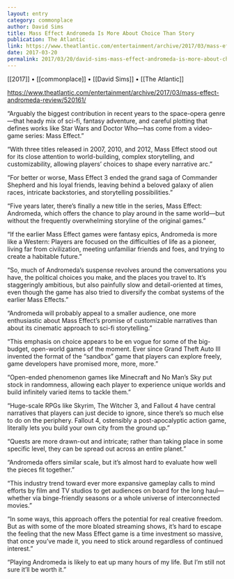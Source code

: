 ```yaml
---
layout: entry
category: commonplace
author: David Sims
title: Mass Effect Andromeda Is More About Choice Than Story
publication: The Atlantic
link: https://www.theatlantic.com/entertainment/archive/2017/03/mass-effect-andromeda-review/520161/
date: 2017-03-20
permalink: 2017/03/20/david-sims-mass-effect-andromeda-is-more-about-choice-than-story
---
```


[[2017]] • [[commonplace]] • [[David Sims]] • [[The Atlantic]] 

https://www.theatlantic.com/entertainment/archive/2017/03/mass-effect-andromeda-review/520161/

“Arguably the biggest contribution in recent years to the space-opera genre—that heady mix of sci-fi, fantasy adventure, and careful plotting that defines works like Star Wars and Doctor Who—has come from a video-game series: Mass Effect.”

“With three titles released in 2007, 2010, and 2012, Mass Effect stood out for its close attention to world-building, complex storytelling, and customizability, allowing players’ choices to shape every narrative arc.”

“For better or worse, Mass Effect 3 ended the grand saga of Commander Shepherd and his loyal friends, leaving behind a beloved galaxy of alien races, intricate backstories, and storytelling possibilities.”

“Five years later, there’s finally a new title in the series, Mass Effect: Andromeda, which offers the chance to play around in the same world—but without the frequently overwhelming storyline of the original games.”

“If the earlier Mass Effect games were fantasy epics, Andromeda is more like a Western: Players are focused on the difficulties of life as a pioneer, living far from civilization, meeting unfamiliar friends and foes, and trying to create a habitable future.”

“So, much of Andromeda’s suspense revolves around the conversations you have, the political choices you make, and the places you travel to. It’s staggeringly ambitious, but also painfully slow and detail-oriented at times, even though the game has also tried to diversify the combat systems of the earlier Mass Effects.”

“Andromeda will probably appeal to a smaller audience, one more enthusiastic about Mass Effect’s promise of customizable narratives than about its cinematic approach to sci-fi storytelling.”

“This emphasis on choice appears to be en vogue for some of the big-budget, open-world games of the moment. Ever since Grand Theft Auto III invented the format of the “sandbox” game that players can explore freely, game developers have promised more, more, more.”

“Open-ended phenomenon games like Minecraft and No Man’s Sky put stock in randomness, allowing each player to experience unique worlds and build infinitely varied items to tackle them.”

“Huge-scale RPGs like Skyrim, The Witcher 3, and Fallout 4 have central narratives that players can just decide to ignore, since there’s so much else to do on the periphery. Fallout 4, ostensibly a post-apocalyptic action game, literally lets you build your own city from the ground up.”

“Quests are more drawn-out and intricate; rather than taking place in some specific level, they can be spread out across an entire planet.”

“Andromeda offers similar scale, but it’s almost hard to evaluate how well the pieces fit together.”

“This industry trend toward ever more expansive gameplay calls to mind efforts by film and TV studios to get audiences on board for the long haul—whether via binge-friendly seasons or a whole universe of interconnected movies.”

“In some ways, this approach offers the potential for real creative freedom. But as with some of the more bloated streaming shows, it’s hard to escape the feeling that the new Mass Effect game is a time investment so massive, that once you’ve made it, you need to stick around regardless of continued interest.”

“Playing Andromeda is likely to eat up many hours of my life. But I’m still not sure it’ll be worth it.”

